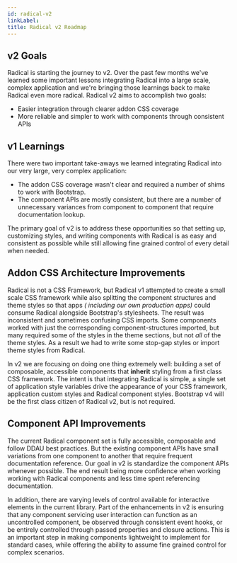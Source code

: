 ```yaml
---
id: radical-v2
linkLabel:
title: Radical v2 Roadmap
---
```


## v2 Goals
Radical is starting the journey to v2. Over the past few months we've learned some
important lessons integrating Radical into a large scale, complex application and
we're bringing those learnings back to make Radical even more radical. Radical v2 aims
to accomplish two goals:
- Easier integration through clearer addon CSS coverage
- More reliable and simpler to work with components through consistent APIs
 
## v1 Learnings
There were two important take-aways we learned integrating Radical into our very
large, very complex application:
- The addon CSS coverage wasn't clear and required a number of shims to work with
  Bootstrap.
- The component APIs are mostly consistent, but there are a number of unnecessary
  variances from component to component that require documentation lookup.
  
The primary goal of v2 is to address these opportunities so that setting up,
customizing styles, and writing components with Radical is as easy and consistent as
possible while still allowing fine grained control of every detail when needed.

## Addon CSS Architecture Improvements
Radical is not a CSS Framework, but Radical v1 attempted to create a small scale CSS
framework while also splitting the component structures and theme styles so that apps _(
including our own production apps)_ could consume Radical alongside Bootstrap's
stylesheets. The result was inconsistent and sometimes confusing CSS imports. Some
components worked with just the corresponding component-structures imported, but
many required some of the styles in the theme sections, but not _all_ of the
theme styles. As a result we had to write some stop-gap styles or import theme
styles from Radical.

In v2 we are focusing on doing one thing extremely well: building a set of
composable, accessible components that **inherit** styling from a first class CSS
framework. The intent is that integrating Radical is simple, a single set of
application style variables drive the appearance of your CSS framework, application
custom styles and Radical component styles. Bootstrap v4 will be the first class
citizen of Radical v2, but is not required.

## Component API Improvements
The current Radical component set is fully accessible, composable and follow DDAU
best practices. But the existing component APIs have small variations from one
component to another that require frequent documentation reference. Our goal in v2
is standardize the component APIs whenever possible. The end result being more
confidence when working working with Radical components and less time spent
referencing documentation.

In addition, there are varying levels of control available for interactive elements
in the current library. Part of the enhancements in v2 is ensuring that any component
servicing user interaction can function as an uncontrolled component, be observed
through consistent event hooks, or be entirely controlled through passed properties
and closure actions. This is an important step in making components lightweight to
implement for standard cases, while offering the ability to assume fine grained
control for complex scenarios.
